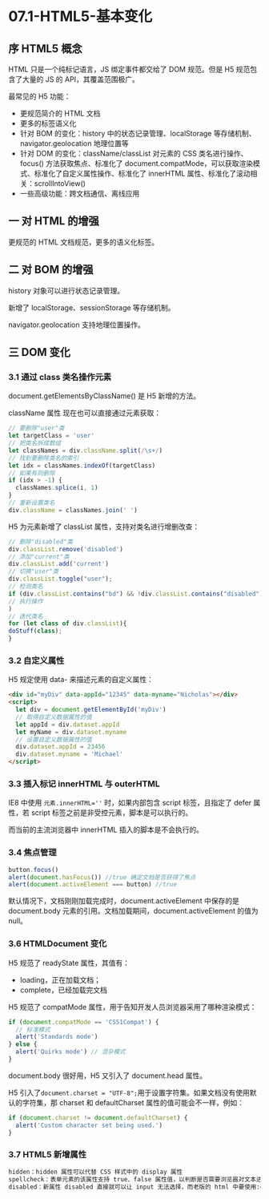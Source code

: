 # 07.1-HTML5-基本变化

## 序 HTML5 概念

HTML 只是一个纯标记语言，JS 绑定事件都交给了 DOM 规范。但是 H5 规范包含了大量的 JS 的 API，其覆盖范围极广。

最常见的 H5 功能：

- 更规范简介的 HTML 文档
- 更多的标签语义化
- 针对 BOM 的变化：history 中的状态记录管理、localStorage 等存储机制、navigator.geolocation 地理位置等
- 针对 DOM 的变化：className/classList 对元素的 CSS 类名进行操作、focus() 方法获取焦点、标准化了 document.compatMode，可以获取渲染模式、标准化了自定义属性操作、标准化了 innerHTML 属性、标准化了滚动相关：scrollIntoView()
- 一些高级功能：跨文档通信、离线应用

## 一 对 HTML 的增强

更规范的 HTML 文档规范，更多的语义化标签。

## 二 对 BOM 的增强

history 对象可以进行状态记录管理。

新增了 localStorage、sessionStorage 等存储机制。

navigator.geolocation 支持地理位置操作。

## 三 DOM 变化

### 3.1 通过 class 类名操作元素

document.getElementsByClassName() 是 H5 新增的方法。

className 属性 现在也可以直接通过元素获取：

```js
// 要删除"user"类
let targetClass = 'user'
// 把类名拆成数组
let classNames = div.className.split(/\s+/)
// 找到要删除类名的索引
let idx = classNames.indexOf(targetClass)
// 如果有则删除
if (idx > -1) {
  classNames.splice(i, 1)
}
// 重新设置类名
div.className = classNames.join(' ')
```

H5 为元素新增了 classList 属性，支持对类名进行增删改查：

```js
// 删除"disabled"类
div.classList.remove('disabled')
// 添加"current"类
div.classList.add('current')
// 切换"user"类
div.classList.toggle("user");
// 检测类名
if (div.classList.contains("bd") && !div.classList.contains("disabled")){
// 执行操作
)
// 迭代类名
for (let class of div.classList){
doStuff(class);
}
```

### 3.2 自定义属性

H5 规定使用 data- 来描述元素的自定义属性：

```html
<div id="myDiv" data-appId="12345" data-myname="Nicholas"></div>
<script>
  let div = document.getElementById('myDiv')
  // 取得自定义数据属性的值
  let appId = div.dataset.appId
  let myName = div.dataset.myname
  // 设置自定义数据属性的值
  div.dataset.appId = 23456
  div.dataset.myname = 'Michael'
</script>
```

### 3.3 插入标记 innerHTML 与 outerHTML

IE8 中使用 `元素.innerHTML=''` 时，如果内部包含 script 标签，且指定了 defer 属性，若 script 标签之前是非受控元素，脚本是可以执行的。

而当前的主流浏览器中 innerHTML 插入的脚本是不会执行的。

### 3.4 焦点管理

```js
button.focus()
alert(document.hasFocus()) //true 确定文档是否获得了焦点
alert(document.activeElement === button) //true
```

默认情况下，文档刚刚加载完成时，document.activeElement 中保存的是 document.body 元素的引用。文档加载期间，document.activeElement 的值为 null。

### 3.6 HTMLDocument 变化

H5 规范了 readyState 属性，其值有：

- loading，正在加载文档；
- complete，已经加载完文档

H5 规范了 compatMode 属性，用于告知开发人员浏览器采用了哪种渲染模式：

```js
if (document.compatMode == 'CSS1Compat') {
  // 标准模式
  alert('Standards mode')
} else {
  alert('Quirks mode') // 混杂模式
}
```

document.body 很好用，H5 又引入了 document.head 属性。

H5 引入了`document.charset = "UTF-8";`用于设置字符集。如果文档没有使用默认的字符集，那 charset 和 defaultCharset 属性的值可能会不一样，例如：

```js
if (document.charset != document.defaultCharset) {
  alert('Custom character set being used.')
}
```

### 3.7 HTML5 新增属性

```txt
hidden：hidden 属性可以代替 CSS 样式中的 display 属性
spellcheck：表单元素的该属性支持 true、false 属性值，以判断是否需要浏览器对文本进行校验，如：对拼错的单词进行提示。
disabled：新属性 disabled 直接就可以让 input 无法选择，而老版的 html 中要使用:disabled="disabled"
```
